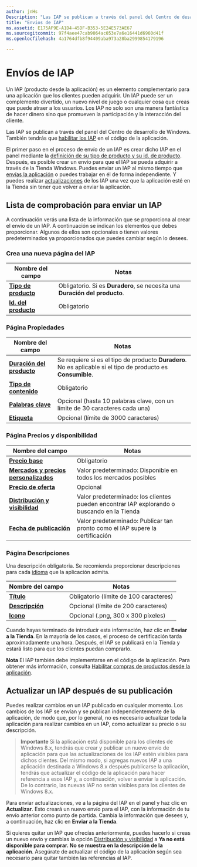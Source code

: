 ```yaml
---
author: jnHs
Description: "Las IAP se publican a través del panel del Centro de desarrollo de Windows."
title: "Envíos de IAP"
ms.assetid: E175AF9E-A1D4-45DF-B353-5E24E573AE67
ms.sourcegitcommit: 97f4aee47cab9064ac053e7a6e16441d6960d41f
ms.openlocfilehash: 4a1764dfb8f94409aba973a28ba2999854179196

---
```


# Envíos de IAP


Un IAP (producto desde la aplicación) es un elemento complementario para una aplicación que los clientes pueden adquirir. Un IAP puede ser un complemento divertido, un nuevo nivel de juego o cualquier cosa que creas que puede atraer a los usuarios. Los IAP no solo son una manera fantástica de hacer dinero sino que promueven la participación y la interacción del cliente.

Las IAP se publican a través del panel del Centro de desarrollo de Windows. También tendrás que [habilitar los IAP](../monetize/enable-in-app-product-purchases.md) en el código de la aplicación.

El primer paso en el proceso de envío de un IAP es crear dicho IAP en el panel mediante la [definición de su tipo de producto y su id. de producto](set-your-iap-product-id.md). Después, es posible crear un envío para que el IAP se pueda adquirir a través de la Tienda Windows. Puedes enviar un IAP al mismo tiempo que [envías la aplicación](app-submissions.md) o puedes trabajar en él de forma independiente. Y puedes realizar [actualizaciones](#updating-an-iap-after-submission) de los IAP una vez que la aplicación esté en la Tienda sin tener que volver a enviar la aplicación.

## Lista de comprobación para enviar un IAP

A continuación verás una lista de la información que se proporciona al crear el envío de un IAP. A continuación se indican los elementos que debes proporcionar. Algunos de ellos son opcionales o tienen valores predeterminados ya proporcionados que puedes cambiar según lo desees.

### Crea una nueva página del IAP
| Nombre del campo                    | Notas                            | 
|-------------------------------|----------------------------------|
| [**Tipo de producto**](set-your-iap-product-id.md#product-type)      | Obligatorio. Si es **Duradero**, se necesita una **Duración del producto**. |  
| [**Id. del producto**](set-your-iap-product-id.md#product-id)          | Obligatorio |        

### Página Propiedades
| Nombre del campo                    | Notas                              |   
|-------------------------------|------------------------------------|
| [**Duración del producto**](enter-iap-properties.md#product-lifetime)  | Se requiere si es el tipo de producto **Duradero**. No es aplicable si el tipo de producto es **Consumible**. | 
| [**Tipo de contenido**](enter-iap-properties.md#content-type)          | Obligatorio       |               
| [**Palabras clave**](enter-iap-properties.md#keywords)                  | Opcional (hasta 10 palabras clave, con un límite de 30 caracteres cada una) | 
| [**Etiqueta**](enter-iap-properties.md#tag)                               | Opcional (límite de 3000 caracteres)             | 

### Página Precios y disponibilidad 
| Nombre del campo                    | Notas                                       | 
|-------------------------------|---------------------------------------------|
| [**Precio base**](set-iap-pricing-and-availability.md#base-price)                | Obligatorio                                    | 
| [**Mercados y precios personalizados**](set-iap-pricing-and-availability.md#markets-and-custom-prices)  | Valor predeterminado: Disponible en todos los mercados posibles | 
| [**Precio de oferta**](put-apps-and-iaps-on-sale.md)               | Opcional                             |
| [**Distribución y visibilidad**](set-iap-pricing-and-availability.md#distribution-and-visibility)   | Valor predeterminado: los clientes pueden encontrar IAP explorando o buscando en la Tienda | 
| [**Fecha de publicación**](set-iap-pricing-and-availability.md#publish-date)                | Valor predeterminado: Publicar tan pronto como el IAP supere la certificación |

### Página Descripciones
Una descripción obligatoria. Se recomienda proporcionar descripciones para cada [idioma](create-iap-descriptions.md#languages) que la aplicación admita.

| Nombre del campo                    | Notas                                       | 
|-------------------------------|---------------------------------------------|
| [**Título**](create-iap-descriptions.md#title)                    | Obligatorio (límite de 100 caracteres)              |
| [**Descripción**](create-iap-descriptions.md#description)       | Opcional (límite de 200 caracteres)              |
| [**Icono**](create-iap-descriptions.md#icon)                    | Opcional (.png, 300 x 300 píxeles)             | 

Cuando hayas terminado de introducir esta información, haz clic en **Enviar a la Tienda**. En la mayoría de los casos, el proceso de certificación tarda aproximadamente una hora. Después, el IAP se publicará en la Tienda y estará listo para que los clientes puedan comprarlo.

**Nota** El IAP también debe implementarse en el código de la aplicación. Para obtener más información, consulta [Habilitar compras de productos desde la aplicación](../monetize/enable-in-app-product-purchases.md).


## Actualizar un IAP después de su publicación

Puedes realizar cambios en un IAP publicado en cualquier momento. Los cambios de los IAP se envían y se publican independientemente de la aplicación, de modo que, por lo general, no es necesario actualizar toda la aplicación para realizar cambios en un IAP, como actualizar su precio o su descripción.

> **Importante**  Si la aplicación está disponible para los clientes de Windows 8.x, tendrás que crear y publicar un nuevo envío de aplicación para que las actualizaciones de los IAP estén visibles para dichos clientes. Del mismo modo, si agregas nuevos IAP a una aplicación destinada a Windows 8.x después publicarse la aplicación, tendrás que actualizar el código de la aplicación para hacer referencia a esos IAP y, a continuación, volver a enviar la aplicación. De lo contrario, las nuevas IAP no serán visibles para los clientes de Windows 8.x.

Para enviar actualizaciones, ve a la página del IAP en el panel y haz clic en **Actualizar**. Esto creará un nuevo envío para el IAP, con la información de tu envío anterior como punto de partida. Cambia la información que desees y, a continuación, haz clic en **Enviar a la Tienda**.

Si quieres quitar un IAP que ofrecías anteriormente, puedes hacerlo si creas un nuevo envío y cambias la opción [Distribución y visibilidad](set-iap-pricing-and-availability.md) a **Ya no está disponible para comprar. No se muestra en la descripción de la aplicación**. Asegúrate de actualizar el código de la aplicación según sea necesario para quitar también las referencias al IAP.




<!--HONumber=Jun16_HO4-->


